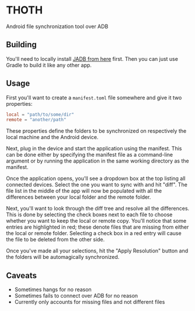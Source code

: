 # THOTH
Android file synchronization tool over ADB

## Building
You'll need to locally install [JADB from here](https://github.com/phantamanta44/jadb) first. Then you can just use Gradle to build it like any other app.

## Usage
First you'll want to create a `manifest.toml` file somewhere and give it two properties:

```toml
local = "path/to/some/dir"
remote = "another/path"
```

These properties define the folders to be synchronized on respectively the local machine and the Android device.

Next, plug in the device and start the application using the manifest. This can be done either by specifying the manifest file as a command-line argument or by running the application in the same working directory as the manifest.

Once the application opens, you'll see a dropdown box at the top listing all connected devices. Select the one you want to sync with and hit "diff". The file list in the middle of the app will now be populated with all the differences between your local folder and the remote folder.

Next, you'll want to look through the diff tree and resolve all the differences. This is done by selecting the check boxes next to each file to choose whether you want to keep the local or remote copy. You'll notice that some entries are highlighted in red; these denote files that are missing from either the local or remote folder. Selecting a check box in a red entry will cause the file to be deleted from the other side.

Once you've made all your selections, hit the "Apply Resolution" button and the folders will be automagically synchronized. 

## Caveats

* Sometimes hangs for no reason
* Sometimes fails to connect over ADB for no reason
* Currently only accounts for missing files and not different files
